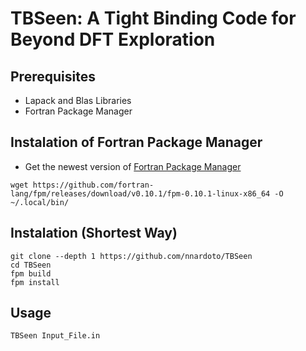 # TBSeen: A Tight Binding Code for Beyond DFT Exploration

## Prerequisites
* Lapack and Blas Libraries
* Fortran Package Manager

## Instalation of Fortran Package Manager
* Get the newest version of [Fortran Package Manager](https://fpm.fortran-lang.org/install/index.html)
```
wget https://github.com/fortran-lang/fpm/releases/download/v0.10.1/fpm-0.10.1-linux-x86_64 -O ~/.local/bin/
```

## Instalation (Shortest Way)
```
git clone --depth 1 https://github.com/nnardoto/TBSeen
cd TBSeen
fpm build
fpm install
```

## Usage
```
TBSeen Input_File.in
```
